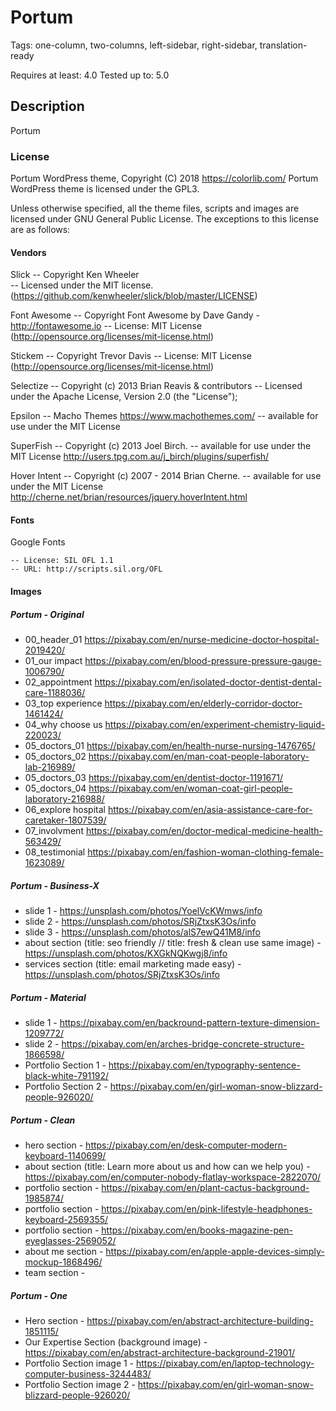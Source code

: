 # Portum
Tags: one-column, two-columns, left-sidebar, right-sidebar, translation-ready

Requires at least:	4.0
Tested up to:		5.0

## Description

Portum

### License

Portum WordPress theme, Copyright (C) 2018 https://colorlib.com/ 
Portum WordPress theme is licensed under the GPL3.

Unless otherwise specified, all the theme files, scripts and images are licensed under GNU General Public License. The exceptions to this license are as follows:

#### Vendors
Slick
	-- Copyright Ken Wheeler    
	-- Licensed under the MIT license. (https://github.com/kenwheeler/slick/blob/master/LICENSE)

Font Awesome
	-- Copyright Font Awesome by Dave Gandy - http://fontawesome.io
	-- License: MIT License (http://opensource.org/licenses/mit-license.html)

Stickem
	-- Copyright Trevor Davis
	-- License: MIT License (http://opensource.org/licenses/mit-license.html)

Selectize
	-- Copyright (c) 2013 Brian Reavis & contributors
	-- Licensed under the Apache License, Version 2.0 (the "License");

Epsilon
	-- Macho Themes https://www.machothemes.com/
	-- available for use under the MIT License

SuperFish
	-- Copyright (c) 2013 Joel Birch.
	-- available for use under the MIT License http://users.tpg.com.au/j_birch/plugins/superfish/

Hover Intent
	-- Copyright (c) 2007 - 2014 Brian Cherne.
	-- available for use under the MIT License  http://cherne.net/brian/resources/jquery.hoverIntent.html
    
#### Fonts

Google Fonts

	-- License: SIL OFL 1.1
	-- URL: http://scripts.sil.org/OFL
    
#### Images

##### Portum - Original 

- 00_header_01  https://pixabay.com/en/nurse-medicine-doctor-hospital-2019420/
- 01_our impact  https://pixabay.com/en/blood-pressure-pressure-gauge-1006790/
- 02_appointment  https://pixabay.com/en/isolated-doctor-dentist-dental-care-1188036/
- 03_top experience  https://pixabay.com/en/elderly-corridor-doctor-1461424/
- 04_why choose us  https://pixabay.com/en/experiment-chemistry-liquid-220023/
- 05_doctors_01  https://pixabay.com/en/health-nurse-nursing-1476765/
- 05_doctors_02  https://pixabay.com/en/man-coat-people-laboratory-lab-216989/
- 05_doctors_03  https://pixabay.com/en/dentist-doctor-1191671/
- 05_doctors_04  https://pixabay.com/en/woman-coat-girl-people-laboratory-216988/
- 06_explore hospital  https://pixabay.com/en/asia-assistance-care-for-caretaker-1807539/
- 07_involvment  https://pixabay.com/en/doctor-medical-medicine-health-563429/
- 08_testimonial  https://pixabay.com/en/fashion-woman-clothing-female-1623089/

##### Portum - Business-X

- slide 1 - https://unsplash.com/photos/YoelVcKWmws/info
- slide 2 - https://unsplash.com/photos/SRjZtxsK3Os/info
- slide 3 - https://unsplash.com/photos/alS7ewQ41M8/info
- about section (title: seo friendly // title: fresh & clean use same image) - https://unsplash.com/photos/KXGkNQKwgj8/info
- services section (title: email marketing made easy) - https://unsplash.com/photos/SRjZtxsK3Os/info

##### Portum - Material 
- slide 1 - https://pixabay.com/en/backround-pattern-texture-dimension-1209772/
- slide 2 - https://pixabay.com/en/arches-bridge-concrete-structure-1866598/
- Portfolio Section 1 - https://pixabay.com/en/typography-sentence-black-white-791192/
- Portfolio Section 2 - https://pixabay.com/en/girl-woman-snow-blizzard-people-926020/

##### Portum - Clean
- hero section - https://pixabay.com/en/desk-computer-modern-keyboard-1140699/
- about section (title: Learn more about us and how can we help you) - https://pixabay.com/en/computer-nobody-flatlay-workspace-2822070/
- portfolio section - https://pixabay.com/en/plant-cactus-background-1985874/
- portfolio section - https://pixabay.com/en/pink-lifestyle-headphones-keyboard-2569355/
- portfolio section - https://pixabay.com/en/books-magazine-pen-eyeglasses-2569052/
- about me section - https://pixabay.com/en/apple-apple-devices-simply-mockup-1868496/
- team section - 

##### Portum - One 
- Hero section - https://pixabay.com/en/abstract-architecture-building-1851115/
- Our Expertise Section (background image) - https://pixabay.com/en/abstract-architecture-background-21901/
- Portfolio Section image 1 - https://pixabay.com/en/laptop-technology-computer-business-3244483/
- Portfolio Section image 2 - https://pixabay.com/en/girl-woman-snow-blizzard-people-926020/
